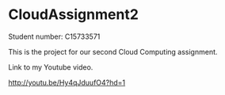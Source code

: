 # CloudAssignment2

Student number: C15733571

This is the project for our second Cloud Computing assignment.


Link to my Youtube video.

http://youtu.be/Hy4qJduufO4?hd=1
